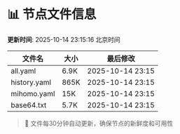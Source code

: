 # 📊 节点文件信息

**更新时间**: 2025-10-14 23:15:16 北京时间

| 文件名 | 大小 | 最后修改 |
|--------|------|----------|
| all.yaml | 6.9K | 2025-10-14 23:15 |
| history.yaml | 865K | 2025-10-14 23:15 |
| mihomo.yaml | 15K | 2025-10-14 23:15 |
| base64.txt | 5.7K | 2025-10-14 23:15 |

> 🔄 文件每30分钟自动更新，确保节点的新鲜度和可用性
